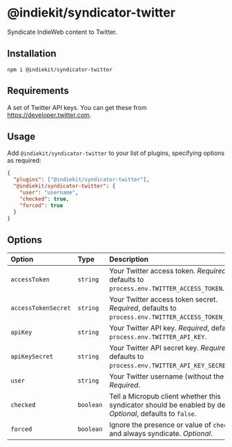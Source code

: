 # @indiekit/syndicator-twitter

Syndicate IndieWeb content to Twitter.

## Installation

`npm i @indiekit/syndicator-twitter`

## Requirements

A set of Twitter API keys. You can get these from <https://developer.twitter.com>.

## Usage

Add `@indiekit/syndicator-twitter` to your list of plugins, specifying options as required:

```json
{
  "plugins": ["@indiekit/syndicator-twitter"],
  "@indiekit/syndicator-twitter": {
    "user": "username",
    "checked": true,
    "forced": true
  }
}
```

## Options

| Option              | Type      | Description                                                                                                   |
| :------------------ | :-------- | :------------------------------------------------------------------------------------------------------------ |
| `accessToken`       | `string`  | Your Twitter access token. _Required_, defaults to `process.env.TWITTER_ACCESS_TOKEN`.                        |
| `accessTokenSecret` | `string`  | Your Twitter access token secret. _Required_, defaults to `process.env.TWITTER_ACCESS_TOKEN_SECRET`.          |
| `apiKey`            | `string`  | Your Twitter API key. _Required_, defaults to `process.env.TWITTER_API_KEY`.                                  |
| `apiKeySecret`      | `string`  | Your Twitter API secret key. _Required_, defaults to `process.env.TWITTER_API_KEY_SECRET`.                    |
| `user`              | `string`  | Your Twitter username (without the `@`). _Required_.                                                          |
| `checked`           | `boolean` | Tell a Micropub client whether this syndicator should be enabled by default. _Optional_, defaults to `false`. |
| `forced`            | `boolean` | Ignore the presence or value of `checked` and always syndicate. _Optional_.                                   |
